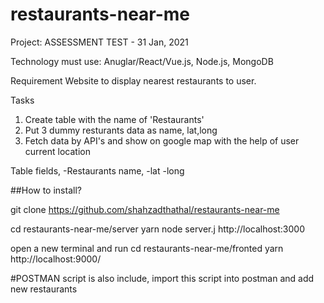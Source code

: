 # restaurants-near-me


Project: ASSESSMENT TEST  - 31 Jan, 2021

Technology must use: Anuglar/React/Vue.js, Node.js, MongoDB

Requirement
 Website to display nearest restaurants to user.
 
 Tasks
 1. Create table with the name of 'Restaurants'
 2. Put 3 dummy resturants data as name, lat,long
 3. Fetch data by API's and show on google map with the help of user current location
 
 Table fields,
 -Restaurants name,
 -lat
 -long


 ##How to install?

 git clone https://github.com/shahzadthathal/restaurants-near-me
 
 cd restaurants-near-me/server
 yarn
 node server.j
 http://localhost:3000

 open a new terminal and run cd restaurants-near-me/fronted
 yarn
 http://localhost:9000/

 #POSTMAN script is also include, import this script into postman and add new restaurants
 